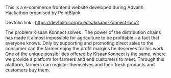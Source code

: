 This is a e-commerce frontend website developed during Advaith Hackathon organised by PointBlank.

Devfolio link : https://devfolio.co/projects/kisaan-konnect-bcc2

The problem Kisaan Konnect solves :
The power of the distribution chains has made it almost impossible for agriculture to be profitable – a fact that everyone knows.
Only by supporting and promoting direct sales to the consumer can the farmer enjoy the profit margins he deserves for his work.
One of the unique possibilities offered by KisaanKonnect is the same, where we provide a platform for farmers and end customers to meet. Through this platform, farmers can register themselves and their fresh products and customers buy them.
